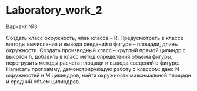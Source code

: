 # Laboratory_work_2

Вариант №3

Создать класс окружность, член класса – R. Предусмотреть в классе методы вычисления и
вывода сведений о фигуре – площади, длины окружности. Создать производный класс – круглый
прямой цилиндр с высотой h, добавить в класс метод определения объема фигуры, перегрузить методы
расчета площади и вывода сведений о фигуре. Написать программу, демонстрирующую работу с
классом: дано N окружностей и M цилиндров, найти окружность максимальной площади и средний объем
цилиндров. 
